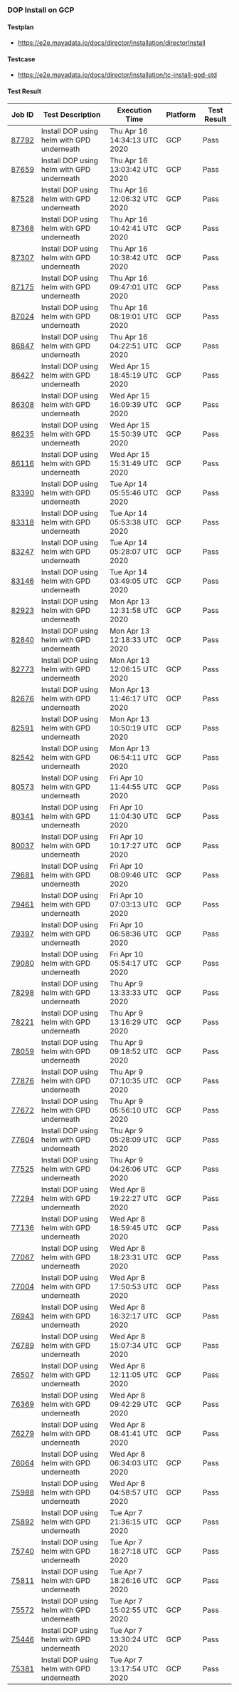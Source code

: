 ### DOP Install on GCP

#### Testplan

- https://e2e.mayadata.io/docs/director/installation/directorInstall

#### Testcase

- https://e2e.mayadata.io/docs/director/installation/tc-install-gpd-std

#### Test Result

| Job ID |   Test Description         | Execution Time | Platform |Test Result   |
 |---------|---------------------------| --------------| -------- |--------|
|     <a href= "https://gitlab.mayadata.io/oep/oep-e2e-gcp/-/jobs/87792">87792</a>           |  Install DOP using helm with GPD underneath           | Thu Apr 16 14:34:13 UTC 2020  | GCP | Pass |
|     <a href= "https://gitlab.mayadata.io/oep/oep-e2e-gcp/-/jobs/87659">87659</a>           |  Install DOP using helm with GPD underneath           | Thu Apr 16 13:03:42 UTC 2020  | GCP | Pass |
|     <a href= "https://gitlab.mayadata.io/oep/oep-e2e-gcp/-/jobs/87528">87528</a>           |  Install DOP using helm with GPD underneath           | Thu Apr 16 12:06:32 UTC 2020  | GCP | Pass |
|     <a href= "https://gitlab.mayadata.io/oep/oep-e2e-gcp/-/jobs/87368">87368</a>           |  Install DOP using helm with GPD underneath           | Thu Apr 16 10:42:41 UTC 2020  | GCP | Pass |
|     <a href= "https://gitlab.mayadata.io/oep/oep-e2e-gcp/-/jobs/87307">87307</a>           |  Install DOP using helm with GPD underneath           | Thu Apr 16 10:38:42 UTC 2020  | GCP | Pass |
|     <a href= "https://gitlab.mayadata.io/oep/oep-e2e-gcp/-/jobs/87175">87175</a>           |  Install DOP using helm with GPD underneath           | Thu Apr 16 09:47:01 UTC 2020  | GCP | Pass |
|     <a href= "https://gitlab.mayadata.io/oep/oep-e2e-gcp/-/jobs/87024">87024</a>           |  Install DOP using helm with GPD underneath           | Thu Apr 16 08:19:01 UTC 2020  | GCP | Pass |
|     <a href= "https://gitlab.mayadata.io/oep/oep-e2e-gcp/-/jobs/86847">86847</a>           |  Install DOP using helm with GPD underneath           | Thu Apr 16 04:22:51 UTC 2020  | GCP | Pass |
|     <a href= "https://gitlab.mayadata.io/oep/oep-e2e-gcp/-/jobs/86427">86427</a>           |  Install DOP using helm with GPD underneath           | Wed Apr 15 18:45:19 UTC 2020  | GCP | Pass |
|     <a href= "https://gitlab.mayadata.io/oep/oep-e2e-gcp/-/jobs/86308">86308</a>           |  Install DOP using helm with GPD underneath           | Wed Apr 15 16:09:39 UTC 2020  | GCP | Pass |
|     <a href= "https://gitlab.mayadata.io/oep/oep-e2e-gcp/-/jobs/86235">86235</a>           |  Install DOP using helm with GPD underneath           | Wed Apr 15 15:50:39 UTC 2020  | GCP | Pass |
|     <a href= "https://gitlab.mayadata.io/oep/oep-e2e-gcp/-/jobs/86116">86116</a>           |  Install DOP using helm with GPD underneath           | Wed Apr 15 15:31:49 UTC 2020  | GCP | Pass |
|     <a href= "https://gitlab.mayadata.io/oep/oep-e2e-gcp/-/jobs/83390">83390</a>           |  Install DOP using helm with GPD underneath           | Tue Apr 14 05:55:46 UTC 2020  | GCP | Pass |
|     <a href= "https://gitlab.mayadata.io/oep/oep-e2e-gcp/-/jobs/83318">83318</a>           |  Install DOP using helm with GPD underneath           | Tue Apr 14 05:53:38 UTC 2020  | GCP | Pass |
|     <a href= "https://gitlab.mayadata.io/oep/oep-e2e-gcp/-/jobs/83247">83247</a>           |  Install DOP using helm with GPD underneath           | Tue Apr 14 05:28:07 UTC 2020  | GCP | Pass |
|     <a href= "https://gitlab.mayadata.io/oep/oep-e2e-gcp/-/jobs/83146">83146</a>           |  Install DOP using helm with GPD underneath           | Tue Apr 14 03:49:05 UTC 2020  | GCP | Pass |
|     <a href= "https://gitlab.mayadata.io/oep/oep-e2e-gcp/-/jobs/82923">82923</a>           |  Install DOP using helm with GPD underneath           | Mon Apr 13 12:31:58 UTC 2020  | GCP | Pass |
|     <a href= "https://gitlab.mayadata.io/oep/oep-e2e-gcp/-/jobs/82840">82840</a>           |  Install DOP using helm with GPD underneath           | Mon Apr 13 12:18:33 UTC 2020  | GCP | Pass |
|     <a href= "https://gitlab.mayadata.io/oep/oep-e2e-gcp/-/jobs/82773">82773</a>           |  Install DOP using helm with GPD underneath           | Mon Apr 13 12:06:15 UTC 2020  | GCP | Pass |
|     <a href= "https://gitlab.mayadata.io/oep/oep-e2e-gcp/-/jobs/82676">82676</a>           |  Install DOP using helm with GPD underneath           | Mon Apr 13 11:46:17 UTC 2020  | GCP | Pass |
|     <a href= "https://gitlab.mayadata.io/oep/oep-e2e-gcp/-/jobs/82591">82591</a>           |  Install DOP using helm with GPD underneath           | Mon Apr 13 10:50:19 UTC 2020  | GCP | Pass |
|     <a href= "https://gitlab.mayadata.io/oep/oep-e2e-gcp/-/jobs/82542">82542</a>           |  Install DOP using helm with GPD underneath           | Mon Apr 13 06:54:11 UTC 2020  | GCP | Pass |
|     <a href= "https://gitlab.mayadata.io/oep/oep-e2e-gcp/-/jobs/80573">80573</a>           |  Install DOP using helm with GPD underneath           | Fri Apr 10 11:44:55 UTC 2020  | GCP | Pass |
|     <a href= "https://gitlab.mayadata.io/oep/oep-e2e-gcp/-/jobs/80341">80341</a>           |  Install DOP using helm with GPD underneath           | Fri Apr 10 11:04:30 UTC 2020  | GCP | Pass |
|     <a href= "https://gitlab.mayadata.io/oep/oep-e2e-gcp/-/jobs/80037">80037</a>           |  Install DOP using helm with GPD underneath           | Fri Apr 10 10:17:27 UTC 2020  | GCP | Pass |
|     <a href= "https://gitlab.mayadata.io/oep/oep-e2e-gcp/-/jobs/79681">79681</a>           |  Install DOP using helm with GPD underneath           | Fri Apr 10 08:09:46 UTC 2020  | GCP | Pass |
|     <a href= "https://gitlab.mayadata.io/oep/oep-e2e-gcp/-/jobs/79461">79461</a>           |  Install DOP using helm with GPD underneath           | Fri Apr 10 07:03:13 UTC 2020  | GCP | Pass |
|     <a href= "https://gitlab.mayadata.io/oep/oep-e2e-gcp/-/jobs/79397">79397</a>           |  Install DOP using helm with GPD underneath           | Fri Apr 10 06:58:36 UTC 2020  | GCP | Pass |
|     <a href= "https://gitlab.mayadata.io/oep/oep-e2e-gcp/-/jobs/79080">79080</a>           |  Install DOP using helm with GPD underneath           | Fri Apr 10 05:54:17 UTC 2020  | GCP | Pass |
|     <a href= "https://gitlab.mayadata.io/oep/oep-e2e-gcp/-/jobs/78298">78298</a>           |  Install DOP using helm with GPD underneath           | Thu Apr  9 13:33:33 UTC 2020  | GCP | Pass |
|     <a href= "https://gitlab.mayadata.io/oep/oep-e2e-gcp/-/jobs/78221">78221</a>           |  Install DOP using helm with GPD underneath           | Thu Apr  9 13:16:29 UTC 2020  | GCP | Pass |
|     <a href= "https://gitlab.mayadata.io/oep/oep-e2e-gcp/-/jobs/78059">78059</a>           |  Install DOP using helm with GPD underneath           | Thu Apr  9 09:18:52 UTC 2020  | GCP | Pass |
|     <a href= "https://gitlab.mayadata.io/oep/oep-e2e-gcp/-/jobs/77876">77876</a>           |  Install DOP using helm with GPD underneath           | Thu Apr  9 07:10:35 UTC 2020  | GCP | Pass |
|     <a href= "https://gitlab.mayadata.io/oep/oep-e2e-gcp/-/jobs/77672">77672</a>           |  Install DOP using helm with GPD underneath           | Thu Apr  9 05:56:10 UTC 2020  | GCP | Pass |
|     <a href= "https://gitlab.mayadata.io/oep/oep-e2e-gcp/-/jobs/77604">77604</a>           |  Install DOP using helm with GPD underneath           | Thu Apr  9 05:28:09 UTC 2020  | GCP | Pass |
|     <a href= "https://gitlab.mayadata.io/oep/oep-e2e-gcp/-/jobs/77525">77525</a>           |  Install DOP using helm with GPD underneath           | Thu Apr  9 04:26:06 UTC 2020  | GCP | Pass |
|     <a href= "https://gitlab.mayadata.io/oep/oep-e2e-gcp/-/jobs/77294">77294</a>           |  Install DOP using helm with GPD underneath           | Wed Apr  8 19:22:27 UTC 2020  | GCP | Pass |
|     <a href= "https://gitlab.mayadata.io/oep/oep-e2e-gcp/-/jobs/77136">77136</a>           |  Install DOP using helm with GPD underneath           | Wed Apr  8 18:59:45 UTC 2020  | GCP | Pass |
|     <a href= "https://gitlab.mayadata.io/oep/oep-e2e-gcp/-/jobs/77067">77067</a>           |  Install DOP using helm with GPD underneath           | Wed Apr  8 18:23:31 UTC 2020  | GCP | Pass |
|     <a href= "https://gitlab.mayadata.io/oep/oep-e2e-gcp/-/jobs/77004">77004</a>           |  Install DOP using helm with GPD underneath           | Wed Apr  8 17:50:53 UTC 2020  | GCP | Pass |
|     <a href= "https://gitlab.mayadata.io/oep/oep-e2e-gcp/-/jobs/76943">76943</a>           |  Install DOP using helm with GPD underneath           | Wed Apr  8 16:32:17 UTC 2020  | GCP | Pass |
|     <a href= "https://gitlab.mayadata.io/oep/oep-e2e-gcp/-/jobs/76789">76789</a>           |  Install DOP using helm with GPD underneath           | Wed Apr  8 15:07:34 UTC 2020  | GCP | Pass |
|     <a href= "https://gitlab.mayadata.io/oep/oep-e2e-gcp/-/jobs/76507">76507</a>           |  Install DOP using helm with GPD underneath           | Wed Apr  8 12:11:05 UTC 2020  | GCP | Pass |
|     <a href= "https://gitlab.mayadata.io/oep/oep-e2e-gcp/-/jobs/76369">76369</a>           |  Install DOP using helm with GPD underneath           | Wed Apr  8 09:42:29 UTC 2020  | GCP | Pass |
|     <a href= "https://gitlab.mayadata.io/oep/oep-e2e-gcp/-/jobs/76279">76279</a>           |  Install DOP using helm with GPD underneath           | Wed Apr  8 08:41:41 UTC 2020  | GCP | Pass |
|     <a href= "https://gitlab.mayadata.io/oep/oep-e2e-gcp/-/jobs/76064">76064</a>           |  Install DOP using helm with GPD underneath           | Wed Apr  8 06:34:03 UTC 2020  | GCP | Pass |
|     <a href= "https://gitlab.mayadata.io/oep/oep-e2e-gcp/-/jobs/75988">75988</a>           |  Install DOP using helm with GPD underneath           | Wed Apr  8 04:58:57 UTC 2020  | GCP | Pass |
|     <a href= "https://gitlab.mayadata.io/oep/oep-e2e-gcp/-/jobs/75892">75892</a>           |  Install DOP using helm with GPD underneath           | Tue Apr  7 21:36:15 UTC 2020  | GCP | Pass |
|     <a href= "https://gitlab.mayadata.io/oep/oep-e2e-gcp/-/jobs/75740">75740</a>           |  Install DOP using helm with GPD underneath           | Tue Apr  7 18:27:18 UTC 2020  | GCP | Pass |
|     <a href= "https://gitlab.mayadata.io/oep/oep-e2e-gcp/-/jobs/75811">75811</a>           |  Install DOP using helm with GPD underneath           | Tue Apr  7 18:26:16 UTC 2020  | GCP | Pass |
|     <a href= "https://gitlab.mayadata.io/oep/oep-e2e-gcp/-/jobs/75572">75572</a>           |  Install DOP using helm with GPD underneath           | Tue Apr  7 15:02:55 UTC 2020  | GCP | Pass |
|     <a href= "https://gitlab.mayadata.io/oep/oep-e2e-gcp/-/jobs/75446">75446</a>           |  Install DOP using helm with GPD underneath           | Tue Apr  7 13:30:24 UTC 2020  | GCP | Pass |
 |    <a href= "https://gitlab.mayadata.io/oep/oep-e2e-gcp/-/jobs/75381">75381</a>   |  Install DOP using helm with GPD underneath           |  Tue Apr  7 13:17:54 UTC 2020     |GCP  |Pass  |
